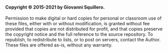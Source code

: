 #### Copyright © 2015-2021 by Giovanni Squillero.
Permission to make digital or hard copies for personal or classroom
use of these files, either with or without modification, is granted
without fee provided that copies are not distributed for profit, and
that copies preserve the copyright notice and the full reference to
the source repository. To republish, to redistribute to lists, or to
post on servers, contact the Author.
These files are offered as-is, without any warranty.
